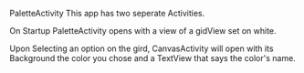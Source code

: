 PaletteActivity
This app has two seperate Activities.

On Startup PaletteActivity opens with a view of a gidView set on white. 

Upon Selecting an option on the gird, CanvasActivity will open with its Background the color you chose and a TextView that says the color's name.
